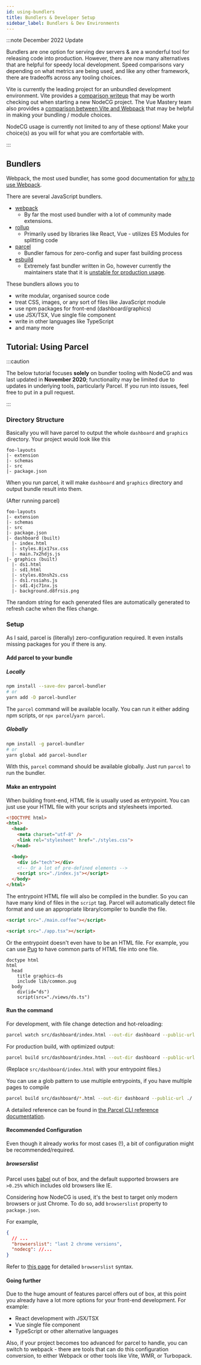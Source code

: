 ```yaml
---
id: using-bundlers
title: Bundlers & Developer Setup
sidebar_label: Bundlers & Dev Environments
---
```


:::note December 2022 Update

Bundlers are one option for serving dev servers & are a wonderful tool for releasing code into production. However, there are now many alternatives that are helpful for speedy local development. Speed comparisons vary depending on what metrics are being used, and like any other framework, there are tradeoffs across any tooling choices.

Vite is currently the leading project for an unbundled development environment. Vite provides a [comparison writeup](https://vitejs.dev/guide/why.html) that may be worth checking out when starting a new NodeCG project. The Vue Mastery team also provides a [comparison between Vite and Webpack](https://www.vuemastery.com/blog/vite-vs-webpack/) that may be helpful in making your bundling / module choices. 

NodeCG usage is currently not limited to any of these options! Make your choice(s) as you will for what you are comfortable with.

:::

## Bundlers

Webpack, the most used bundler, has some good documentation for [why to use Webpack](https://webpack.js.org/concepts/why-webpack).

There are several JavaScript bundlers.

- [webpack](https://github.com/webpack/webpack)
  - By far the most used bundler with a lot of community made extensions.
- [rollup](https://github.com/rollup/rollup)
  - Primarily used by libraries like React, Vue - utilizes ES Modules for splitting code
- [parcel](https://github.com/parcel-bundler/parcel)
  - Bundler famous for zero-config and super fast building process
- [esbuild](https://esbuild.github.io/)
  - Extremely fast bundler written in Go, however currently the maintainers state that it is [unstable for production usage](https://esbuild.github.io/faq/#production-readiness). 

These bundlers allows you to

- write modular, organised source code
- treat CSS, images, or any sort of files like JavaScript module
- use npm packages for front-end (dashboard/graphics)
- use JSX/TSX, Vue single file component
- write in other languages like TypeScript
- and many more

## Tutorial: Using Parcel

:::caution

The below tutorial focuses **solely** on bundler tooling with NodeCG and was last updated in **November 2020**; functionality may be limited due to updates in underlying tools, particularly Parcel. If you run into issues, feel free to put in a pull request.

:::

### Directory Structure

Basically you will have parcel to output the whole `dashboard` and `graphics`
directory. Your project would look like this

```folders
foo-layouts
|- extension
|- schemas
|- src
|- package.json
```

When you run parcel, it will make `dashboard` and `graphics` directory and
output bundle result into them.

(After running parcel)

```folders
foo-layouts
|- extension
|- schemas
|- src
|- package.json
|- dashboard (built)
  |- index.html
  |- styles.8jx17sx.css
  |- main.7x2hdjs.js
|- graphics (built)
  |- ds1.html
  |- sd1.html
  |- styles.03nsh2s.css
  |- ds1.rssiahs.js
  |- sd1.4jc71nx.js
  |- background.d8frsis.png
```

The random string for each generated files are automatically generated to
refresh cache when the files change.

### Setup

As I said, parcel is (literally) zero-configuration required. It even installs
missing packages for you if there is any.

#### Add parcel to your bundle

##### Locally

```sh
npm install --save-dev parcel-bundler
# or
yarn add -D parcel-bundler
```

The `parcel` command will be available locally. You can run it either adding
npm scripts, or `npx parcel`/`yarn parcel`.

##### Globally

```sh
npm install -g parcel-bundler
# or
yarn global add parcel-bundler
```

With this, `parcel` command should be available globally. Just run `parcel` to
run the bundler.

#### Make an entrypoint

When building front-end, HTML file is usually used as entrypoint. You can just
use your HTML file with your scripts and stylesheets imported.

```html
<!DOCTYPE html>
<html>
  <head>
    <meta charset="utf-8" />
    <link rel="stylesheet" href="./styles.css">
  </head>

  <body>
    <div id="tech"></div>
    <!-- Or a lot of pre-defined elements -->
    <script src="./index.js"></script>
  </body>
</html>
```

The entrypoint HTML file will also be compiled in the bundler. So you can have many
kind of files in the `script` tag. Parcel will automatically detect file format
and use an appropriate library/compiler to bundle the file.

```html
<script src="./main.coffee"></script>
```

```html
<script src="./app.tsx"></script>
```

Or the entrypoint doesn't even have to be an HTML file. For example, you can use
[Pug](https://pugjs.org/api/getting-started.html) to have common parts of HTML file into one file.

```pug
doctype html
html
  head
    title graphics-ds
    include lib/common.pug
  body
    div(id="ds")
    script(src="./views/ds.ts")
```

#### Run the command

For development, with file change detection and hot-reloading:

```sh
parcel watch src/dashboard/index.html --out-dir dashboard --public-url ./
```

For production build, with optimized output:

```sh
parcel build src/dashboard/index.html --out-dir dashboard --public-url ./
```

(Replace `src/dashboard/index.html` with your entrypoint files.)

You can use a glob pattern to use multiple entrypoints, if you have multiple pages
to compile

```sh
parcel build src/dashboard/*.html --out-dir dashboard --public-url ./
```

A detailed reference can be found in [the Parcel CLI reference documentation](https://parceljs.org/features/cli).

#### Recommended Configuration

Even though it already works for most cases (!), a bit of configuration might be
recommended/required.

##### browserslist

Parcel uses [babel](https://babeljs.io/) out of box, and the default supported
browsers are `>0.25%` which includes old browsers like IE.

Considering how NodeCG is used, it's the best to target only modern browsers or
just Chrome. To do so, add `browserslist` property to `package.json`.

For example,

```json
{
  // ...
  "browserslist": "last 2 chrome versions",
  "nodecg": //...
}
```

Refer to [this page](https://github.com/browserslist/browserslist#full-list) for
detailed `browserslist` syntax.

#### Going further

Due to the huge amount of features parcel offers out of box, at this point you
already have a lot more options for your front-end development. For example:

- React development with JSX/TSX
- Vue single file component
- TypeScript or other alternative languages

Also, if your project becomes too advanced for parcel to handle, you can switch
to webpack - there are tools that can do this configuration conversion, to either Webpack or other tools like Vite, WMR, or Turbopack.
